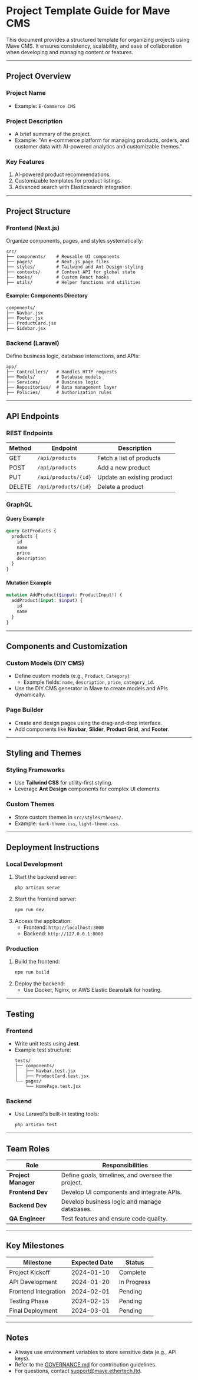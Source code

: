 # Project Template Guide for Mave CMS

This document provides a structured template for organizing projects using Mave CMS. It ensures consistency, scalability, and ease of collaboration when developing and managing content or features.

---

## Project Overview

### **Project Name**

- Example: `E-Commerce CMS`

### **Project Description**

- A brief summary of the project.
- Example: "An e-commerce platform for managing products, orders, and customer data with AI-powered analytics and customizable themes."

### **Key Features**

1. AI-powered product recommendations.
2. Customizable templates for product listings.
3. Advanced search with Elasticsearch integration.

---

## Project Structure

### **Frontend (Next.js)**

Organize components, pages, and styles systematically:

```
src/
├── components/    # Reusable UI components
├── pages/         # Next.js page files
├── styles/        # Tailwind and Ant Design styling
├── contexts/      # Context API for global state
├── hooks/         # Custom React hooks
├── utils/         # Helper functions and utilities
```

#### **Example: Components Directory**

```
components/
├── Navbar.jsx
├── Footer.jsx
├── ProductCard.jsx
├── Sidebar.jsx
```

### **Backend (Laravel)**

Define business logic, database interactions, and APIs:

```
app/
├── Controllers/   # Handles HTTP requests
├── Models/        # Database models
├── Services/      # Business logic
├── Repositories/  # Data management layer
├── Policies/      # Authorization rules
```

---

## API Endpoints

### **REST Endpoints**

| Method | Endpoint             | Description                |
| ------ | -------------------- | -------------------------- |
| GET    | `/api/products`      | Fetch a list of products   |
| POST   | `/api/products`      | Add a new product          |
| PUT    | `/api/products/{id}` | Update an existing product |
| DELETE | `/api/products/{id}` | Delete a product           |

### **GraphQL**

#### Query Example

```graphql
query GetProducts {
  products {
    id
    name
    price
    description
  }
}
```

#### Mutation Example

```graphql
mutation AddProduct($input: ProductInput!) {
  addProduct(input: $input) {
    id
    name
  }
}
```

---

## Components and Customization

### **Custom Models (DIY CMS)**

- Define custom models (e.g., `Product`, `Category`):
  - Example fields: `name`, `description`, `price`, `category_id`.
- Use the DIY CMS generator in Mave to create models and APIs dynamically.

### **Page Builder**

- Create and design pages using the drag-and-drop interface.
- Add components like **Navbar**, **Slider**, **Product Grid**, and **Footer**.

---

## Styling and Themes

### **Styling Frameworks**

- Use **Tailwind CSS** for utility-first styling.
- Leverage **Ant Design** components for complex UI elements.

### **Custom Themes**

- Store custom themes in `src/styles/themes/`.
- Example: `dark-theme.css`, `light-theme.css`.

---

## Deployment Instructions

### **Local Development**

1. Start the backend server:
   ```bash
   php artisan serve
   ```
2. Start the frontend server:
   ```bash
   npm run dev
   ```
3. Access the application:
   - Frontend: `http://localhost:3000`
   - Backend: `http://127.0.0.1:8000`

### **Production**

1. Build the frontend:
   ```bash
   npm run build
   ```
2. Deploy the backend:
   - Use Docker, Nginx, or AWS Elastic Beanstalk for hosting.

---

## Testing

### **Frontend**

- Write unit tests using **Jest**.
- Example test structure:
  ```
  tests/
  ├── components/
  │   ├── Navbar.test.jsx
  │   ├── ProductCard.test.jsx
  └── pages/
      └── HomePage.test.jsx
  ```

### **Backend**

- Use Laravel's built-in testing tools:
  ```bash
  php artisan test
  ```

---

## Team Roles

| Role                | Responsibilities                                  |
| ------------------- | ------------------------------------------------- |
| **Project Manager** | Define goals, timelines, and oversee the project. |
| **Frontend Dev**    | Develop UI components and integrate APIs.         |
| **Backend Dev**     | Develop business logic and manage databases.      |
| **QA Engineer**     | Test features and ensure code quality.            |

---

## Key Milestones

| Milestone            | Expected Date | Status      |
| -------------------- | ------------- | ----------- |
| Project Kickoff      | 2024-01-10    | Complete    |
| API Development      | 2024-01-20    | In Progress |
| Frontend Integration | 2024-02-01    | Pending     |
| Testing Phase        | 2024-02-15    | Pending     |
| Final Deployment     | 2024-03-01    | Pending     |

---

## Notes

- Always use environment variables to store sensitive data (e.g., API keys).
- Refer to the [GOVERNANCE.md](./GOVERNANCE.md) for contribution guidelines.
- For questions, contact [support@mave.ethertech.ltd](mailto:support@mave.ethertech.ltd).
